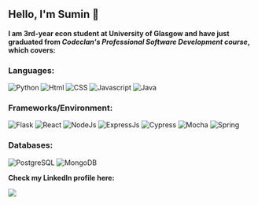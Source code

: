 ## Hello, I'm Sumin 👋
**I am 3rd-year econ student at University of Glasgow and have just graduated from *Codeclan's Professional Software Development course*, which covers:**

### Languages:
![Python](https://img.shields.io/badge/Python-purple.svg?&style=for-the-badge&logo=Python&logoColor=white)
![Html](https://img.shields.io/badge/Html-red.svg?&style=for-the-badge&logo=Html5&logoColor=white)
![CSS](https://img.shields.io/badge/CSS-blue.svg?&style=for-the-badge&logo=CSS3&logoColor=white)
![Javascript](https://img.shields.io/badge/Javascript-yellow.svg?&style=for-the-badge&logo=Javascript&logoColor=white)
![Java](https://img.shields.io/badge/Java-orange.svg?&style=for-the-badge&logo=Java&logoColor=white)

### Frameworks/Environment: 
![Flask](https://img.shields.io/badge/Flask-black.svg?&style=for-the-badge&logo=Flask&logoColor=white)
![React](https://img.shields.io/badge/React-lightblue.svg?&style=for-the-badge&logo=React&logoColor=white)
![NodeJs](https://img.shields.io/badge/Node.JS-green.svg?&style=for-the-badge&logo=Node.js&logoColor=white)
![ExpressJs](https://img.shields.io/badge/Express.JS-yellow.svg?&style=for-the-badge&logo=Express&logoColor=white)
![Cypress](https://img.shields.io/badge/Cypress-darkgrey.svg?&style=for-the-badge&logo=Cypress&logoColor=white)
![Mocha](https://img.shields.io/badge/Mocha-brown.svg?&style=for-the-badge&logo=Mocha&logoColor=white)
![Spring](https://img.shields.io/badge/Spring-green.svg?&style=for-the-badge&logo=Spring&logoColor=white)

### Databases:
![PostgreSQL](https://img.shields.io/badge/PostgreSQL-purple.svg?&style=for-the-badge&logo=PostgreSQL&logoColor=white)
![MongoDB](https://img.shields.io/badge/MongoDB-green.svg?&style=for-the-badge&logo=MongoDB&logoColor=white)


**Check my LinkedIn profile here:**

<a href="http://linkedin.com/in/sumin-oh-11410613a"/><img src="https://img.shields.io/badge/Linkedin-blue.svg?&style=for-the-badge&logo=LinkedIn&logoColor=white"/></a>
